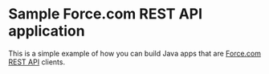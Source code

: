 # Sample Force.com REST API application

This is a simple example of how you can build Java apps that are [Force.com REST API](https://deveoper.force.com/rest) clients.

